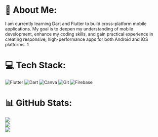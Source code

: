 # 💫 About Me:
I am currently learning Dart and Flutter to build cross-platform mobile applications. My goal is to deepen my understanding of mobile development, enhance my coding skills, and gain practical experience in creating responsive, high-performance apps for both Android and iOS platforms. 1


# 💻 Tech Stack:
![Flutter](https://img.shields.io/badge/Flutter-%2302569B.svg?style=for-the-badge&logo=Flutter&logoColor=white) ![Dart](https://img.shields.io/badge/dart-%230175C2.svg?style=for-the-badge&logo=dart&logoColor=white) ![Canva](https://img.shields.io/badge/Canva-%2300C4CC.svg?style=for-the-badge&logo=Canva&logoColor=white) ![Git](https://img.shields.io/badge/git-%23F05033.svg?style=for-the-badge&logo=git&logoColor=white) ![Firebase](https://img.shields.io/badge/firebase-a08021?style=for-the-badge&logo=firebase&logoColor=ffcd34)
# 📊 GitHub Stats:
![](https://github-readme-stats.vercel.app/api?username=adalekorei&theme=default_repocard&hide_border=false&include_all_commits=false&count_private=false)<br/>
![](https://nirzak-streak-stats.vercel.app/?user=adalekorei&theme=default_repocard&hide_border=false)<br/>
![](https://github-readme-stats.vercel.app/api/top-langs/?username=adalekorei&theme=default_repocard&hide_border=false&include_all_commits=false&count_private=false&layout=compact)

